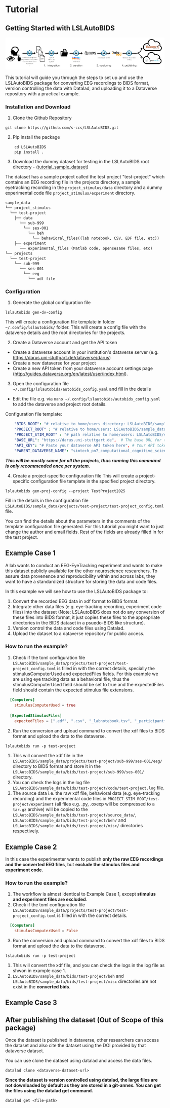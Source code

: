 # Tutorial 
## Getting Started with LSLAutoBIDS

![](images/2025-09-12_lsl-flowchart.png)

This tutorial will guide you through the steps to set up and use the LSLAutoBIDS package for converting EEG recordings to BIDS format, version controlling the data with Datalad, and uploading it to a Dataverse repository with a practical example.

### Installation and Download
1. Clone the Github Repository
```
git clone https://github.com/s-ccs/LSLAutoBIDS.git
```
2. Pip install the package
```
    cd LSLAutoBIDS
    pip install .
```
3. Download the dummy dataset for testing in the LSLAutoBIDS root directory - ([tutorial_sample_dataset](https://files.de-1.osf.io/v1/resources/wz7g9/providers/osfstorage/68c3c636e33eca3b0feffa2c/?zip=))

The dataset has a sample project called the test project "test-project" which contains an EEG recording file in the projects directory, a sample eyetracking recording in the `project_stimulus/data` directory and a dummy experimental code file `project_stimulus/experiment` directory.
```
sample_data
└── project_stimulus 
  └── test-project
    ├── data
      └── sub-999
        └── ses-001
          └── beh
            └── behavioral_files((lab notebook, CSV, EDF file, etc))            
    ├── experiment
      └── experimental_files (Matlab code, opensesame files, etc)
└── projects
  └── test-project
    └── sub-999
      └── ses-001
        └── eeg
          └── xdf file
```

### Configuration
1. Generate the global configuration file
```
lslautobids gen-dv-config
```
This will create a configuration file template in folder `~/.config/lslautobids/` folder. This will create a config file with the dataverse details and the root directories for the projects.

2. Create a Dataverse account and get the API token
- Create a dataverse account in your institution's dataverse server (e.g. https://darus.uni-stuttgart.de/dataverse/darus)
- Create a new dataverse for your project
- Create a new API token from your dataverse account settings page (http://guides.dataverse.org/en/latest/user/index.html).

3. Open the configuration file `~/.config/lslautobids/autobids_config.yaml` and fill in the details
- Edit the file e.g. via `nano ~/.config/lslautobids/autobids_config.yaml` to add the dataverse and project root details.

Configuration file template:
```yaml
    "BIDS_ROOT": "# relative to home/users directory: LSLAutoBIDS/sample_data/bids/",       
    "PROJECT_ROOT" : "# relative to home/users: LSLAutoBIDS/sample_data/projects/", 
    "PROJECT_STIM_ROOT" : "# path relative to home/users: LSLAutoBIDS/sample_data/project_stimulus/", 
    "BASE_URL": "https://darus.uni-stuttgart.de",  # The base URL for the service.
    "API_KEY": "# Paste your dataverse API token here", # Your API token for authentication.
    "PARENT_DATAVERSE_NAME": "simtech_pn7_computational_cognitive_science" # The name of the dataverse to which datasets will be uploaded. When you in the dataverses page , you can see this name in the URL after 'dataverse/'.
```
***This will be mostly same for all the projects, thus running this command is only recommended once per system.***

4. Create a project-specific configuration file
This will create a project-specific configuration file template in the specified project directory.

```
lslautobids gen-proj-config --project TestProject2025
```
Fill in the details in the configuration file `LSLAutoBIDS/sample_data/projects/test-project/test-project_config.toml` file.

You can find the details about the parameters in the comments of the template configuration file generated. For this tutorial you might want to just change the author and email fields. Rest of the fields are already filled in for the test project.

## Example Case 1

A lab wants to conduct an EEG-EyeTracking experiment and wants to make this dataset publicly available for the other neuroscience researchers. To assure data provenence and reproducibility within and across labs, they want to have a standardized structure for storing the data and code files. 

In this example we will see how to use the LSLAutoBIDS package to:
1. Convert the recorded EEG data in xdf format to BIDS format.
2. Integrate other data files (e.g. eye-tracking recording, experiment code files) into the dataset (Note: LSLAutoBIDS does not do any conversion of these files into BIDS format, it just copies these files to the appropriate directories in the BIDS dataset in a psuedo-BIDS like structure).
3. Version control the data and code files using Datalad.
4. Upload the dataset to a dataverse repository for public access.

### How to run the example?
1. Check if the toml configuration file `LSLAutoBIDS/sample_data/projects/test-project/test-project_config.toml` is filled in with the correct details, specially the stimulusComputerUsed and expectedFiles fields. For this example we are using eye tracking data as a behavioral file, thus the stimulusComputerUsed field should be set to true and the expectedFiles field should contain the expected stimulus file extensions.
```toml
  [Computers]
    stimulusComputerUsed = true

  [ExpectedStimulusFiles]
    expectedFiles = [".edf", ".csv", "_labnotebook.tsv", "_participantform.tsv"]
```
2. Run the conversion and upload command to convert the xdf files to BIDS format and upload the data to the dataverse.
```
lslautobids run -p test-project
```

  1. This will convert the xdf file in the `LSLAutoBIDS/sample_data/projects/test-project/sub-999/ses-001/eeg/` directory to BIDS format and store it in the `LSLAutoBIDS/sample_data/bids/test-project/sub-999/ses-001/` directory. 
  2. You can check the logs in the log file `LSLAutoBIDS/sample_data/bids/test-project/code/test-project.log` file. 
  3. The source data i.e. the raw xdf file, behavioral data (e.g. eye-tracking recording) and the experimental code files in `PROJECT_STIM_ROOT/test-project/experiment` (all files e.g. .py, .oxexp will be compressed to a `tar.gz` archive) will be copied to the `LSLAutoBIDS/sample_data/bids/test-project/source_data/`, `LSLAutoBIDS/sample_data/bids/test-project/beh/` and `LSLAutoBIDS/sample_data/bids/test-project/misc/` directories respectively.

## Example Case 2
In this case the experimenter wants to publish **only the raw EEG recordings and the converted EEG files**, but **exclude the stimulus files and experiment code**.

### How to run the example?
1. The workflow is almost identical to Example Case 1, except **stimulus and experiment files are excluded**.
2. Check if the toml configuration file `LSLAutoBIDS/sample_data/projects/test-project/test-project_config.toml` is filled in with the correct details.

```toml
  [Computers]
    stimulusComputerUsed = False
```
3. Run the conversion and upload command to convert the xdf files to BIDS format and upload the data to the dataverse.
```
lslautobids run -p test-project
```
  1. This will convert the xdf file, and you can check the logs in the log file as shwon in example case 1.
  2. `LSLAutoBIDS/sample_data/bids/test-project/beh` and `LSLAutoBIDS/sample_data/bids/test-project/misc` directories are not exist in the **converted bids**. 



## Example Case 3

## After publishing the dataset (Out of Scope of this package)

Once the dataset is published in dataverse, other researchers can access the dataset and also cite the dataset using the DOI provided by that dataverse dataset.

You can use clone the dataset using datalad and access the data files.

```
datalad clone <dataverse-dataset-url>
```

__Since the dataset is version controlled using datalad, the large files are not downloaded by default as they are stored in a git-annex. You can get the files using the datalad get command.__

```
datalad get <file-path>
```

